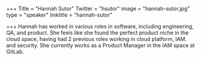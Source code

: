 +++
Title = "Hannah Sutor"
Twitter = "hsutor"
image = "hannah-sutor.jpg"
type = "speaker"
linktitle = "hannah-sutor"

+++
Hannah has worked in various roles in software, including engineering, QA, and product. She feels like she found the perfect product niche in the cloud space, having had 2 previous roles working in cloud platform, IAM. and security.  She currently works as a Product Manager in the IAM space at GitLab.
